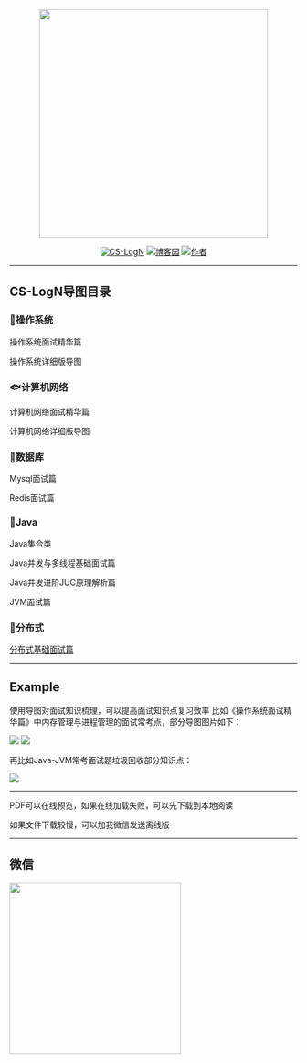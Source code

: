 

<p align="center">
<a href="https://github.com/Snailclimb/JavaGuide" target="_blank">
	<img src="https://img2020.cnblogs.com/blog/1454456/202008/1454456-20200807153026821-1219041344.png" width="400px"/>
</a>
</p>

<p align="center">
  <a href="https://github.com/FISHers6/CS-LogN"><img src="https://img.shields.io/badge/CS--LogN-%E9%9D%A2%E8%AF%95%E5%AF%BC%E5%9B%BE-green" alt="CS-LogN"></a>
  <a href="https://www.cnblogs.com/fisherss/"><img src="https://img.shields.io/badge/%E5%8D%9A%E5%AE%A2%E5%9B%AD-FISHers-orange" alt="博客园"></a>
    <a href="#微信"><img src="https://img.shields.io/badge/%E8%81%94%E7%B3%BB-%E4%BD%9C%E8%80%85%E5%BE%AE%E4%BF%A1-blue" alt="作者"></a>
</p>



---

## CS-LogN导图目录

### &#x1F42C;操作系统

操作系统面试精华篇

操作系统详细版导图

### &#x1F41F;计算机网络

计算机网络面试精华篇

计算机网络详细版导图

### &#x1F420;数据库

Mysql面试篇

Redis面试篇

### &#x1F421;Java

Java集合类

Java并发与多线程基础面试篇

Java并发进阶JUC原理解析篇

JVM面试篇

### &#x1F427;分布式
<a href="https://github.com/FISHers6/CS-LogN/blob/master/%E5%88%86%E5%B8%83%E5%BC%8F%E5%9F%BA%E7%A1%80%E9%9D%A2%E8%AF%95%E7%AF%87/%E5%88%86%E5%B8%83%E5%BC%8F%E5%9F%BA%E7%A1%80%E9%9D%A2%E8%AF%95%E9%A2%98.md" target="_blank">分布式基础面试篇</a>

---


## Example

使用导图对面试知识梳理，可以提高面试知识点复习效率
比如《操作系统面试精华篇》中内存管理与进程管理的面试常考点，部分导图图片如下：

<p align="left">
<img src="https://img2020.cnblogs.com/blog/1454456/202008/1454456-20200814092811486-145240572.png" width=""/>
<img src="https://img2020.cnblogs.com/blog/1454456/202008/1454456-20200814092741203-1305516520.png" width=""/>
</p>

再比如Java-JVM常考面试题垃圾回收部分知识点：


<p align="left">
<img src="https://img2020.cnblogs.com/blog/1454456/202008/1454456-20200814092836080-1355305143.png" width=""/>
</p>


---

PDF可以在线预览，如果在线加载失败，可以先下载到本地阅读

如果文件下载较慢，可以加我微信发送离线版

---

## 微信

<p align="left">
<a href="#" target="_blank">
	<img src="https://img2020.cnblogs.com/blog/1454456/202008/1454456-20200807153114033-1605861078.png" width="300px"/>
</a>
</p>
